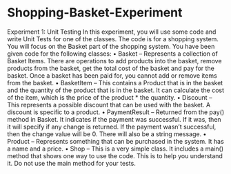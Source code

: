 # Shopping-Basket-Experiment
Experiment 1: Unit Testing
In this experiment, you will use some code and write Unit Tests for one of the classes. The
code is for a shopping system. You will focus on the Basket part of the shopping system.
You have been given code for the following classes:
• Basket – Represents a collection of Basket Items. There are operations to add
products into the basket, remove products from the basket, get the total cost of the
basket and pay for the basket. Once a basket has been paid for, you cannot add or
remove items from the basket.
• BasketItem – This contains a Product that is in the basket and the quantity of the
product that is in the basket. It can calculate the cost of the item, which is the price
of the product * the quantity.
• Discount – This represents a possible discount that can be used with the basket. A
discount is specific to a product.
• PaymentResult – Returned from the pay() method in Basket. It indicates if the
payment was successful. If it was, then it will specify if any change is returned. If the
payment wasn’t successful, then the change value will be 0. There will also be a
string message.
• Product – Represents something that can be purchased in the system. It has a name
and a price.
• Shop – This is a very simple class. It includes a main() method that shows one way to
use the code. This is to help you understand it. Do not use the main method for your
tests. 
